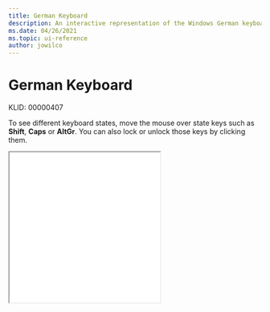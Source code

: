 ```yaml
---
title: German Keyboard
description: An interactive representation of the Windows German keyboard. To see different keyboard states, click or move the mouse over the state keys.
ms.date: 04/26/2021
ms.topic: ui-reference
author: jowilco
---
```


# German Keyboard

KLID: 00000407

To see different keyboard states, move the mouse over state keys such as **Shift**, **Caps** or **AltGr**. You can also lock or unlock those keys by clicking them.

<iframe src="kbdgr.html" height="300"></iframe>

